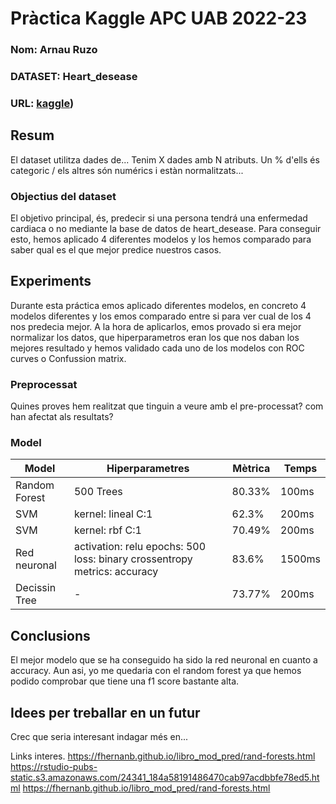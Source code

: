 # Pràctica Kaggle APC UAB 2022-23
### Nom: Arnau Ruzo 
### DATASET: Heart_desease
### URL: [kaggle](https://www.kaggle.com/datasets/zgeakyldz/heart-desease-data?resource=download))
## Resum
El dataset utilitza dades de...
Tenim X dades amb N atributs. Un % d'ells és categoric / els altres són numérics i estàn normalitzats...
### Objectius del dataset
El objetivo principal, és, predecir si una persona tendrá una enfermedad cardiaca o no mediante la base de datos de heart_desease. Para conseguir esto, hemos aplicado 4 diferentes modelos y los hemos comparado para saber qual es el que mejor predice nuestros casos.
## Experiments
Durante esta práctica emos aplicado diferentes modelos, en concreto 4 modelos diferentes y los emos comparado entre si para ver cual de los 4 nos predecia mejor. A la hora de aplicarlos, emos provado si era mejor normalizar los datos, que hiperparametros eran los que nos daban los mejores resultado y hemos validado cada uno de los modelos con ROC curves o Confussion matrix.
### Preprocessat
Quines proves hem realitzat que tinguin a veure amb el pre-processat? com han afectat als resultats?
### Model
| Model | Hiperparametres | Mètrica | Temps |
| -- | -- | -- | -- |
| Random Forest | 500 Trees | 80.33% | 100ms |
| SVM | kernel: lineal  C:1 | 62.3% | 200ms |
| SVM | kernel: rbf  C:1 | 70.49% | 200ms |
| Red neuronal | activation: relu   epochs: 500   loss: binary crossentropy   metrics: accuracy | 83.6% | 1500ms |
| Decissin Tree | - | 73.77% | 200ms |

## Conclusions
El mejor modelo que se ha conseguido ha sido la red neuronal en cuanto a accuracy. Aun asi, yo me quedaria con el random forest ya que hemos podido comprobar que tiene una f1 score bastante alta.

## Idees per treballar en un futur
Crec que seria interesant indagar més en...


Links interes.
https://fhernanb.github.io/libro_mod_pred/rand-forests.html
https://rstudio-pubs-static.s3.amazonaws.com/24341_184a58191486470cab97acdbbfe78ed5.html
https://fhernanb.github.io/libro_mod_pred/rand-forests.html

